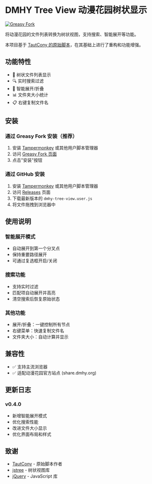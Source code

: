 # DMHY Tree View 动漫花园树状显示

[![Greasy Fork](https://img.shields.io/badge/Greasy%20Fork-install-green)](https://greasyfork.org/zh-CN/scripts/523875-%E5%8A%A8%E6%BC%AB%E8%8A%B1%E5%9B%AD%E6%A0%91%E7%8A%B6%E6%98%BE%E7%A4%BA)


将动漫花园的文件列表转换为树状视图，支持搜索、智能展开等功能。

本项目基于 [TautCony 的原始脚本](https://greasyfork.org/zh-CN/scripts/26430-dmhy-tree-view)，在其基础上进行了重构和功能增强。

## 功能特性

- 🌲 树状文件列表显示
- 🔍 实时搜索过滤
- 📂 智能展开/折叠
- 📊 文件夹大小统计
- 📋 右键复制文件名

## 安装

### 通过 Greasy Fork 安装（推荐）
1. 安装 [Tampermonkey](https://www.tampermonkey.net/) 或其他用户脚本管理器
2. 访问 [Greasy Fork 页面]([https://greasyfork.org/zh-CN/scripts/26430-dmhy-tree-view](https://greasyfork.org/zh-CN/scripts/523875-%E5%8A%A8%E6%BC%AB%E8%8A%B1%E5%9B%AD%E6%A0%91%E7%8A%B6%E6%98%BE%E7%A4%BA))
3. 点击"安装"按钮

### 通过 GitHub 安装
1. 安装 [Tampermonkey](https://www.tampermonkey.net/) 或其他用户脚本管理器
2. 访问 [Releases]([https://github.com/xkbkx5904/dmhy-tree-view/releases](https://github.com/xkbkx5904/DMHY-Tree-View/blob/main/dmhy-tree-view.user.js)) 页面
3. 下载最新版本的 `dmhy-tree-view.user.js`
4. 将文件拖拽到浏览器中

## 使用说明

### 智能展开模式
- 自动展开到第一个分叉点
- 保持重要路径展开
- 可通过复选框开启/关闭

### 搜索功能
- 支持实时过滤
- 匹配项自动展开并高亮
- 清空搜索后恢复原始状态

### 其他功能
- 展开/折叠：一键控制所有节点
- 右键菜单：快速复制文件名
- 文件夹大小：自动计算并显示

## 兼容性

- ✅ 支持主流浏览器
- ✅ 适配动漫花园官方站点 (share.dmhy.org)

## 更新日志

### v0.4.0
- 新增智能展开模式
- 优化搜索性能
- 改进文件大小显示
- 优化界面布局和样式

## 致谢

- [TautCony](https://greasyfork.org/zh-CN/users/44063-tautcony) - 原始脚本作者
- [jstree](https://www.jstree.com/) - 树状视图库
- [jQuery](https://jquery.com/) - JavaScript 库
